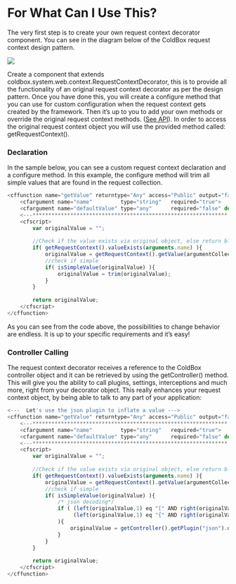 # For What Can I Use This?

The very first step is to create your own request context decorator component. You can see in the diagram below of the ColdBox request context design pattern.

![](../../../images/RequestContextDecorator.png)

Create a component that extends coldbox.system.web.context.RequestContextDecorator, this is to provide all the functionality of an original request context decorator as per the design pattern. Once you have done this, you will create a configure method that you can use for custom configuration when the request context gets created by the framework. Then it’s up to you to add your own methods or override the original request context methods. ([See API](http://www.coldbox.org/api)). In order to access the original request context object you will use the provided method called: getRequestContext().

### Declaration

In the sample below, you can see a custom request context declaration and a configure method. In this example, the configure method will trim all simple values that are found in the request collection.

```js
<cffunction name="getValue" returntype="Any" access="Public" output="false">
	<cfargument name="name" 		type="string" 	required="true">
	<cfargument name="defaultValue" type="any" 		required="false" default="NONE">
	<---************************************************************** --->
	<cfscript>
		var originalValue = "";
		
		//Check if the value exists via original object, else return blank
		if( getRequestContext().valueExists(arguments.name) ){
			originalValue = getRequestContext().getValue(argumentCollection=arguments);
			//check if simple
			if( isSimpleValue(originalValue) ){
				originalValue = trim(originalValue);
			}
		}
		
		return originalValue;
	</cfscript>
</cffunction>
```

As you can see from the code above, the possibilities to change behavior are endless. It is up to your specific requirements and it’s easy!

### Controller Calling

The request context decorator receives a reference to the ColdBox controller object and it can be retrieved by using the getController() method. This will give you the ability to call plugins, settings, interceptions and much more, right from your decorator object. This really enhances your request context object, by being able to talk to any part of your application:

```js
<---  Let's use the json plugin to inflate a value --->
<cffunction name="getValue" returntype="Any" access="Public" output="false">
	<---************************************************************** --->
	<cfargument name="name" 		type="string" 	required="true">
	<cfargument name="defaultValue" type="any" 		required="false" default="NONE">
	<---************************************************************** --->
	<cfscript>
		var originalValue = "";
		
		//Check if the value exists via original object, else return blank
		if( getRequestContext().valueExists(arguments.name) ){
			originalValue = getRequestContext().getValue(argumentCollection=arguments);
			//check if simple
			if( isSimpleValue(originalValue) ){
				/* json decoding*/
				if ( (left(originalValue,1) eq "[" AND right(originalValue,1) eq "]") OR
				     (left(originalValue,1) eq "{" AND right(originalValue,1) eq "}") 
				){
					originalValue = getController().getPlugin("json").decode(replace(originalValue,"'","""","all"));
				}
			}
		}
		
		return originalValue;
	</cfscript>
</cffunction>
```

